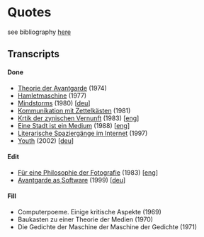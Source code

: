 # Quotes

see bibliography [here](https://drahtwort.github.io/ref/cit.html)

## Transcripts

#### Done

- [Theorie der Avantgarde](https://drahtwort.github.io/cit/bue36.the74.ger.txt) (1974)
- [Hamletmaschine](https://drahtwort.github.io/cit/mue29.ham77.ger.txt) (1977)
- [Mindstorms](https://drahtwort.github.io/cit/pap28.min80.eng.txt) (1980) [[deu](https://drahtwort.github.io/cit/pap28.min80.ger82.txt)]
- [Kommunikation mit Zettelkästen](https://drahtwort.github.io/cit/luh27.kom81.ger.txt) (1981)
- [Krtik der zynischen Vernunft](https://drahtwort.github.io/cit/slo47.kri83.ger.txt) (1983) [[eng](https://drahtwort.github.io/cit/slo47.kri83.eng87.txt)]
- [Eine Stadt ist ein Medium](https://drahtwort.github.io/cit/kit43.sta88.ger.txt) (1988) [[eng](https://drahtwort.github.io/cit/kit43.sta88.eng96.txt)]
- [Literarische Spaziergänge im Internet](https://drahtwort.github.io/cit/kai50.lit97.ger.txt) (1997)
- [Youth](https://drahtwort.github.io/cit/coe40.you02.eng.txt) (2002) [[deu](https://drahtwort.github.io/cit/coe40.you02.ger02.txt)]

#### Edit

- [Für eine Philosophie der Fotografie](https://drahtwort.github.io/cit/flu20.phi83.ger.txt) (1983) [[eng](https://drahtwort.github.io/cit/flu20.phi83.eng00.txt)]
- [Avantgarde as Software](https://drahtwort.github.io/cit/man60.ava99.eng.txt) (1999) [[deu](https://drahtwort.github.io/cit/man60.ava99.ger.txt)]

#### Fill

- Computerpoeme. Einige kritische Aspekte (1969)
- Baukasten zu einer Theorie der Medien (1970)
- Die Gedichte der Maschine der Maschine der Gedichte (1971)
